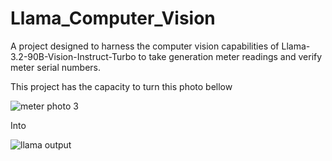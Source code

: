 # Llama_Computer_Vision
A project designed to harness the computer vision capabilities of Llama-3.2-90B-Vision-Instruct-Turbo to take generation meter readings and verify meter serial numbers.

This project has the capacity to turn this photo bellow

![meter photo 3](https://github.com/user-attachments/assets/829ace8c-5e41-48e8-806f-bd2d26937eba)

Into

![llama output](https://github.com/user-attachments/assets/850321fd-4f45-451b-9711-d0fed4fe9d52)

